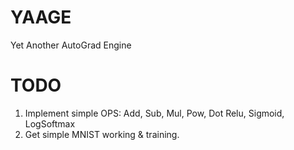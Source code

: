 # YAAGE
Yet Another AutoGrad Engine

# TODO


1. Implement simple OPS: Add, Sub, Mul, Pow, Dot Relu, Sigmoid, LogSoftmax
2. Get simple MNIST working & training.


